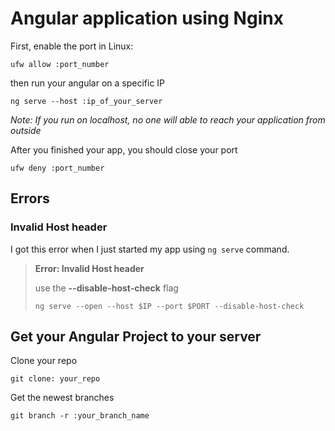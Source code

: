 # Angular application using Nginx

First, enable the port in Linux:

```
ufw allow :port_number
```

then run your angular on a specific IP

```
ng serve --host :ip_of_your_server
```

_Note: If you run on localhost, no one will able to reach your application from outside_

After you finished your app, you should close your port

```
ufw deny :port_number
```

## Errors

### Invalid Host header

I got this error when I just started my app using `ng serve` command.

> **Error: Invalid Host header**
>
> use the **--disable-host-check** flag
>
> ```
> ng serve --open --host $IP --port $PORT --disable-host-check
> ```



## Get your Angular Project to your server

Clone your repo

```
git clone: your_repo
```

Get the newest branches

```
git branch -r :your_branch_name
```